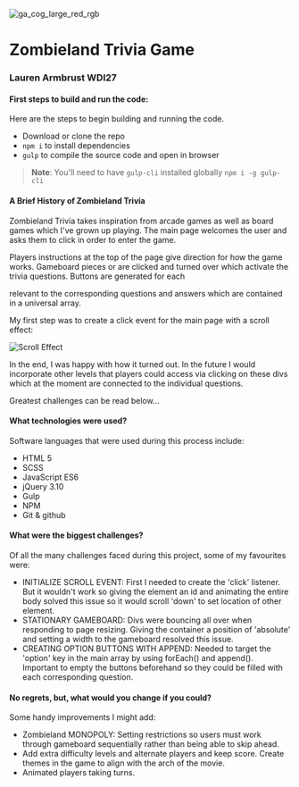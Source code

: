![ga_cog_large_red_rgb](https://cloud.githubusercontent.com/assets/40461/8183776/469f976e-1432-11e5-8199-6ac91363302b.png)

# Zombieland Trivia Game


### Lauren Armbrust WDI27


#### First steps to build and run the code:

Here are the steps to begin building and running the code.

- Download or clone the repo
- `npm i` to install dependencies
- `gulp` to compile the source code and open in browser

> **Note**: You'll need to have `gulp-cli` installed globally
> `npm i -g gulp-cli`


#### A Brief History of Zombieland Trivia

Zombieland Trivia takes inspiration from arcade games as well as board games which I've grown up playing. The main page welcomes the user and asks them to click in order to enter the game. 

Players instructions at the top of the page give direction for how the game works. Gameboard pieces or <divs> are clicked and turned over which activate the trivia questions. Buttons are generated for each <div> relevant to the corresponding questions and answers which are contained in a universal array. 

My first step was to create a click event for the main page with a scroll effect:

![Scroll Effect](desktop/scroll.jpg)

In the end, I was happy with how it turned out. In the future I would incorporate other levels that players could access via clicking on these divs which at the moment are connected to the individual questions. 

Greatest challenges can be read below...

#### What technologies were used?

Software languages that were used during this process include:

- HTML 5
- SCSS
- JavaScript ES6
- jQuery 3.10
- Gulp
- NPM
- Git & github

#### What were the biggest challenges?

Of all the many challenges faced during this project, some of my favourites were:

- INITIALIZE SCROLL EVENT: First I needed to create the 'click' listener. But it wouldn't work so giving the element an id and animating the entire body solved this issue so it would scroll 'down' to set location of other element.
- STATIONARY GAMEBOARD: Divs were bouncing all over when responding to page resizing. Giving the container a position of 'absolute' and setting a width to the gameboard resolved this issue.
- CREATING OPTION BUTTONS WITH APPEND: Needed to target the 'option' key in the main array by using forEach() and append(). Important to empty the buttons beforehand so they could be filled with each corresponding question.
	

#### No regrets, but, what would you change if you could?

Some handy improvements I might add:

- Zombieland MONOPOLY: Setting restrictions so users must work through gameboard sequentially rather than being able to skip ahead.
- Add extra difficulty levels and alternate players and keep score. Create themes in the game to align with the arch of the movie.
- Animated players taking turns.



